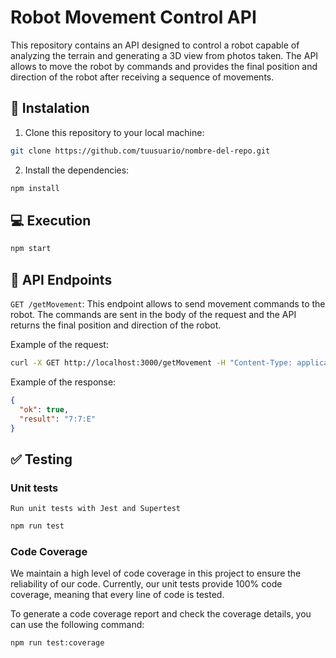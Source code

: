 # Robot Movement Control API

This repository contains an API designed to control a robot capable of analyzing the terrain and generating a 3D view from photos taken. The API allows to move the robot by commands and provides the final position and direction of the robot after receiving a sequence of movements.

## 🚀 Instalation

1. Clone this repository to your local machine:

```bash
git clone https://github.com/tuusuario/nombre-del-repo.git
```

2. Install the dependencies:

```bash
npm install
```

## 💻 Execution

```bash
npm start
```

## 📡 API Endpoints

`GET /getMovement`: This endpoint allows to send movement commands to the robot. The commands are sent in the body of the request and the API returns the final position and direction of the robot.

Example of the request:

```bash
curl -X GET http://localhost:3000/getMovement -H "Content-Type: application/json" -d '{"movement": "LMMMRMMRRMMMMML"}'
```

Example of the response:

```json
{
  "ok": true,
  "result": "7:7:E"
}
```

## ✅ Testing

### Unit tests

`Run unit tests with Jest and Supertest`

```bash
npm run test
```

### Code Coverage

We maintain a high level of code coverage in this project to ensure the reliability of our code. Currently, our unit tests provide 100% code coverage, meaning that every line of code is tested.

To generate a code coverage report and check the coverage details, you can use the following command:

```bash
npm run test:coverage
```
